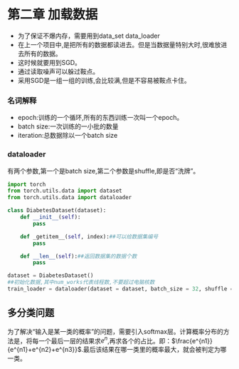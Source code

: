 # 第二章 加载数据  
- 为了保证不爆内存，需要用到data_set data_loader  
- 在上一个项目中,是把所有的数据都读进去。但是当数据量特别大时,很难放进去所有的数据。  
- 这时候就要用到SGD。  
- 通过读取噪声可以躲过鞍点。  
- 采用SGD是一组一组的训练,会比较满,但是不容易被鞍点卡住。  
### 名词解释
-  epoch:训练的一个循环,所有的东西训练一次叫一个epoch。  
-  batch size:一次训练的一小批的数量  
-  iteration:总数据除以一个batch size  
### dataloader  
有两个参数,第一个是batch size,第二个参数是shuffle,即是否“洗牌”。  
```python
import torch  
from torch.utils.data import dataset
from torch.utils.data import dataloader

class DiabetesDataset(dataset):
	def __init__(self):
		pass

	def _getitem__(self, index):##可以给数据集编号
		pass

	def __len__(self):##返回数据集的数据个数
		pass

dataset = DiabetesDataset()
##初始化数据,其中num_works代表线程数,不要超过电脑核数
train_loader = dataloader(dataset = dataset, batch_size = 32, shuffle = True, num_workers = 2)
```

## 多分类问题  
为了解决“输入是某一类的概率”的问题，需要引入softmax层。计算概率分布的方法是，将每一个最后一层的结果求$e^n$,再求各个的占比。即：$\frac{e^{n1}}{e^{n1}+e^{n2}+e^{n3}}$.最后该结果在哪一类里的概率最大，就会被判定为哪一类。